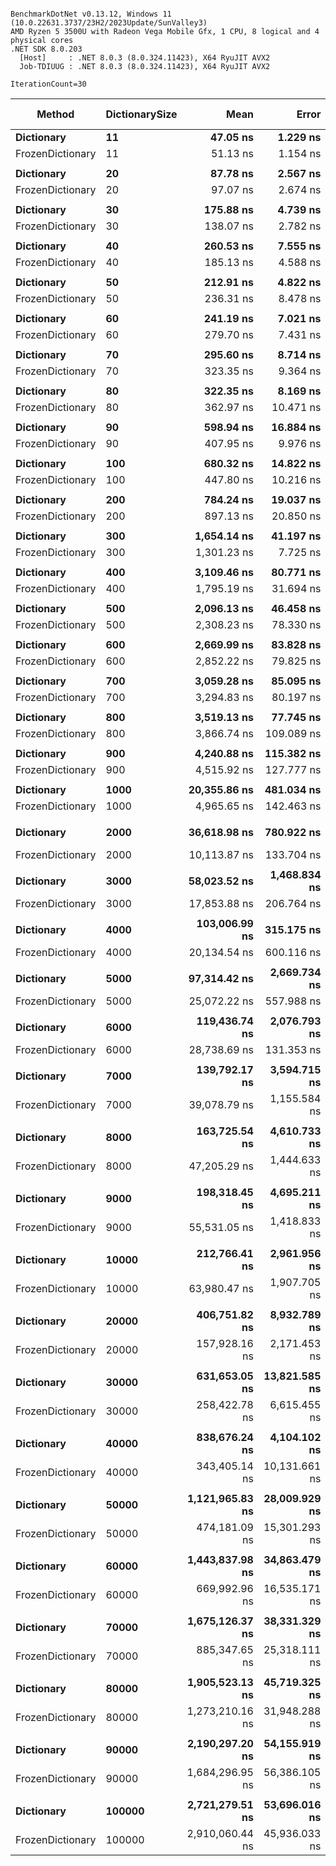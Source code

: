 ```

BenchmarkDotNet v0.13.12, Windows 11 (10.0.22631.3737/23H2/2023Update/SunValley3)
AMD Ryzen 5 3500U with Radeon Vega Mobile Gfx, 1 CPU, 8 logical and 4 physical cores
.NET SDK 8.0.203
  [Host]     : .NET 8.0.3 (8.0.324.11423), X64 RyuJIT AVX2
  Job-TDIUUG : .NET 8.0.3 (8.0.324.11423), X64 RyuJIT AVX2

IterationCount=30  

```
| Method           | DictionarySize | Mean            | Error         | StdDev        | Median          | Ratio    | RatioSD | Allocated | Alloc Ratio |
|----------------- |--------------- |----------------:|--------------:|--------------:|----------------:|---------:|--------:|----------:|------------:|
| **Dictionary**       | **11**             |        **47.05 ns** |      **1.229 ns** |      **1.839 ns** |        **46.00 ns** | **baseline** |        **** |         **-** |          **NA** |
| FrozenDictionary | 11             |        51.13 ns |      1.154 ns |      1.727 ns |        50.03 ns |      +9% |    5.4% |         - |          NA |
|                  |                |                 |               |               |                 |          |         |           |             |
| **Dictionary**       | **20**             |        **87.78 ns** |      **2.567 ns** |      **3.841 ns** |        **85.87 ns** | **baseline** |        **** |         **-** |          **NA** |
| FrozenDictionary | 20             |        97.07 ns |      2.674 ns |      4.003 ns |        95.35 ns |     +11% |    6.3% |         - |          NA |
|                  |                |                 |               |               |                 |          |         |           |             |
| **Dictionary**       | **30**             |       **175.88 ns** |      **4.739 ns** |      **7.094 ns** |       **172.42 ns** | **baseline** |        **** |         **-** |          **NA** |
| FrozenDictionary | 30             |       138.07 ns |      2.782 ns |      3.808 ns |       136.48 ns |     -21% |    5.4% |         - |          NA |
|                  |                |                 |               |               |                 |          |         |           |             |
| **Dictionary**       | **40**             |       **260.53 ns** |      **7.555 ns** |     **11.308 ns** |       **257.42 ns** | **baseline** |        **** |         **-** |          **NA** |
| FrozenDictionary | 40             |       185.13 ns |      4.588 ns |      6.867 ns |       180.90 ns |     -29% |    4.6% |         - |          NA |
|                  |                |                 |               |               |                 |          |         |           |             |
| **Dictionary**       | **50**             |       **212.91 ns** |      **4.822 ns** |      **7.218 ns** |       **213.54 ns** | **baseline** |        **** |         **-** |          **NA** |
| FrozenDictionary | 50             |       236.31 ns |      8.478 ns |     12.689 ns |       233.78 ns |     +11% |    4.9% |         - |          NA |
|                  |                |                 |               |               |                 |          |         |           |             |
| **Dictionary**       | **60**             |       **241.19 ns** |      **7.021 ns** |     **10.509 ns** |       **238.51 ns** | **baseline** |        **** |         **-** |          **NA** |
| FrozenDictionary | 60             |       279.70 ns |      7.431 ns |     11.123 ns |       277.22 ns |     +16% |    5.9% |         - |          NA |
|                  |                |                 |               |               |                 |          |         |           |             |
| **Dictionary**       | **70**             |       **295.60 ns** |      **8.714 ns** |     **13.043 ns** |       **291.30 ns** | **baseline** |        **** |         **-** |          **NA** |
| FrozenDictionary | 70             |       323.35 ns |      9.364 ns |     14.016 ns |       319.70 ns |     +10% |    6.3% |         - |          NA |
|                  |                |                 |               |               |                 |          |         |           |             |
| **Dictionary**       | **80**             |       **322.35 ns** |      **8.169 ns** |     **12.228 ns** |       **319.89 ns** | **baseline** |        **** |         **-** |          **NA** |
| FrozenDictionary | 80             |       362.97 ns |     10.471 ns |     15.673 ns |       352.91 ns |     +13% |    3.9% |         - |          NA |
|                  |                |                 |               |               |                 |          |         |           |             |
| **Dictionary**       | **90**             |       **598.94 ns** |     **16.884 ns** |     **25.272 ns** |       **592.14 ns** | **baseline** |        **** |         **-** |          **NA** |
| FrozenDictionary | 90             |       407.95 ns |      9.976 ns |     14.931 ns |       405.51 ns |     -32% |    5.1% |         - |          NA |
|                  |                |                 |               |               |                 |          |         |           |             |
| **Dictionary**       | **100**            |       **680.32 ns** |     **14.822 ns** |     **20.778 ns** |       **671.77 ns** | **baseline** |        **** |         **-** |          **NA** |
| FrozenDictionary | 100            |       447.80 ns |     10.216 ns |     14.321 ns |       441.39 ns |     -34% |    4.1% |         - |          NA |
|                  |                |                 |               |               |                 |          |         |           |             |
| **Dictionary**       | **200**            |       **784.24 ns** |     **19.037 ns** |     **28.493 ns** |       **774.00 ns** | **baseline** |        **** |         **-** |          **NA** |
| FrozenDictionary | 200            |       897.13 ns |     20.850 ns |     31.207 ns |       897.80 ns |     +14% |    3.0% |         - |          NA |
|                  |                |                 |               |               |                 |          |         |           |             |
| **Dictionary**       | **300**            |     **1,654.14 ns** |     **41.197 ns** |     **61.662 ns** |     **1,636.46 ns** | **baseline** |        **** |         **-** |          **NA** |
| FrozenDictionary | 300            |     1,301.23 ns |      7.725 ns |     10.044 ns |     1,301.15 ns |     -21% |    3.9% |         - |          NA |
|                  |                |                 |               |               |                 |          |         |           |             |
| **Dictionary**       | **400**            |     **3,109.46 ns** |     **80.771 ns** |    **120.895 ns** |     **3,110.07 ns** | **baseline** |        **** |         **-** |          **NA** |
| FrozenDictionary | 400            |     1,795.19 ns |     31.694 ns |     47.438 ns |     1,773.67 ns |     -42% |    4.9% |         - |          NA |
|                  |                |                 |               |               |                 |          |         |           |             |
| **Dictionary**       | **500**            |     **2,096.13 ns** |     **46.458 ns** |     **65.128 ns** |     **2,070.09 ns** | **baseline** |        **** |         **-** |          **NA** |
| FrozenDictionary | 500            |     2,308.23 ns |     78.330 ns |    117.240 ns |     2,261.27 ns |     +10% |    6.7% |         - |          NA |
|                  |                |                 |               |               |                 |          |         |           |             |
| **Dictionary**       | **600**            |     **2,669.99 ns** |     **83.828 ns** |    **125.471 ns** |     **2,622.84 ns** | **baseline** |        **** |         **-** |          **NA** |
| FrozenDictionary | 600            |     2,852.22 ns |     79.825 ns |    119.478 ns |     2,797.42 ns |      +7% |    5.8% |         - |          NA |
|                  |                |                 |               |               |                 |          |         |           |             |
| **Dictionary**       | **700**            |     **3,059.28 ns** |     **85.095 ns** |    **127.366 ns** |     **2,993.29 ns** | **baseline** |        **** |         **-** |          **NA** |
| FrozenDictionary | 700            |     3,294.83 ns |     80.197 ns |    120.035 ns |     3,281.77 ns |      +8% |    5.6% |         - |          NA |
|                  |                |                 |               |               |                 |          |         |           |             |
| **Dictionary**       | **800**            |     **3,519.13 ns** |     **77.745 ns** |    **116.366 ns** |     **3,514.85 ns** | **baseline** |        **** |         **-** |          **NA** |
| FrozenDictionary | 800            |     3,866.74 ns |    109.089 ns |    163.279 ns |     3,831.11 ns |     +10% |    5.6% |         - |          NA |
|                  |                |                 |               |               |                 |          |         |           |             |
| **Dictionary**       | **900**            |     **4,240.88 ns** |    **115.382 ns** |    **172.699 ns** |     **4,255.11 ns** | **baseline** |        **** |         **-** |          **NA** |
| FrozenDictionary | 900            |     4,515.92 ns |    127.777 ns |    191.251 ns |     4,436.34 ns |      +7% |    4.9% |         - |          NA |
|                  |                |                 |               |               |                 |          |         |           |             |
| **Dictionary**       | **1000**           |    **20,355.86 ns** |    **481.034 ns** |    **705.093 ns** |    **19,930.29 ns** | **baseline** |        **** |         **-** |          **NA** |
| FrozenDictionary | 1000           |     4,965.65 ns |    142.463 ns |    213.231 ns |     4,876.35 ns |     -76% |    5.3% |         - |          NA |
|                  |                |                 |               |               |                 |          |         |           |             |
| **Dictionary**       | **2000**           |    **36,618.98 ns** |    **780.922 ns** |  **1,168.847 ns** |    **36,011.71 ns** | **baseline** |        **** |         **-** |          **NA** |
| FrozenDictionary | 2000           |    10,113.87 ns |    133.704 ns |    183.015 ns |    10,044.82 ns |     -72% |    3.7% |         - |          NA |
|                  |                |                 |               |               |                 |          |         |           |             |
| **Dictionary**       | **3000**           |    **58,023.52 ns** |  **1,468.834 ns** |  **2,198.481 ns** |    **57,403.52 ns** | **baseline** |        **** |         **-** |          **NA** |
| FrozenDictionary | 3000           |    17,853.88 ns |    206.764 ns |    303.072 ns |    17,898.23 ns |     -69% |    4.1% |         - |          NA |
|                  |                |                 |               |               |                 |          |         |           |             |
| **Dictionary**       | **4000**           |   **103,006.99 ns** |    **315.175 ns** |    **452.015 ns** |   **103,046.57 ns** | **baseline** |        **** |         **-** |          **NA** |
| FrozenDictionary | 4000           |    20,134.54 ns |    600.116 ns |    898.226 ns |    20,503.36 ns |     -80% |    4.6% |         - |          NA |
|                  |                |                 |               |               |                 |          |         |           |             |
| **Dictionary**       | **5000**           |    **97,314.42 ns** |  **2,669.734 ns** |  **3,995.933 ns** |    **96,385.60 ns** | **baseline** |        **** |         **-** |          **NA** |
| FrozenDictionary | 5000           |    25,072.22 ns |    557.988 ns |    835.170 ns |    25,115.78 ns |     -74% |    5.5% |         - |          NA |
|                  |                |                 |               |               |                 |          |         |           |             |
| **Dictionary**       | **6000**           |   **119,436.74 ns** |  **2,076.793 ns** |  **3,108.446 ns** |   **119,459.09 ns** | **baseline** |        **** |         **-** |          **NA** |
| FrozenDictionary | 6000           |    28,738.69 ns |    131.353 ns |    166.119 ns |    28,654.06 ns |     -76% |    3.1% |         - |          NA |
|                  |                |                 |               |               |                 |          |         |           |             |
| **Dictionary**       | **7000**           |   **139,792.17 ns** |  **3,594.715 ns** |  **5,380.401 ns** |   **137,798.05 ns** | **baseline** |        **** |         **-** |          **NA** |
| FrozenDictionary | 7000           |    39,078.79 ns |  1,155.584 ns |  1,729.623 ns |    38,569.26 ns |     -72% |    4.4% |         - |          NA |
|                  |                |                 |               |               |                 |          |         |           |             |
| **Dictionary**       | **8000**           |   **163,725.54 ns** |  **4,610.733 ns** |  **6,901.128 ns** |   **160,912.76 ns** | **baseline** |        **** |         **-** |          **NA** |
| FrozenDictionary | 8000           |    47,205.29 ns |  1,444.633 ns |  2,162.258 ns |    46,312.62 ns |     -71% |    6.0% |         - |          NA |
|                  |                |                 |               |               |                 |          |         |           |             |
| **Dictionary**       | **9000**           |   **198,318.45 ns** |  **4,695.211 ns** |  **7,027.571 ns** |   **196,953.93 ns** | **baseline** |        **** |         **-** |          **NA** |
| FrozenDictionary | 9000           |    55,531.05 ns |  1,418.833 ns |  2,123.643 ns |    55,291.94 ns |     -72% |    5.6% |         - |          NA |
|                  |                |                 |               |               |                 |          |         |           |             |
| **Dictionary**       | **10000**          |   **212,766.41 ns** |  **2,961.956 ns** |  **3,954.126 ns** |   **211,465.56 ns** | **baseline** |        **** |         **-** |          **NA** |
| FrozenDictionary | 10000          |    63,980.47 ns |  1,907.705 ns |  2,855.362 ns |    63,583.22 ns |     -70% |    5.4% |         - |          NA |
|                  |                |                 |               |               |                 |          |         |           |             |
| **Dictionary**       | **20000**          |   **406,751.82 ns** |  **8,932.789 ns** | **12,522.522 ns** |   **404,333.64 ns** | **baseline** |        **** |         **-** |          **NA** |
| FrozenDictionary | 20000          |   157,928.16 ns |  2,171.453 ns |  3,044.073 ns |   156,949.54 ns |     -61% |    3.7% |         - |          NA |
|                  |                |                 |               |               |                 |          |         |           |             |
| **Dictionary**       | **30000**          |   **631,653.05 ns** | **13,821.585 ns** | **19,822.504 ns** |   **628,282.28 ns** | **baseline** |        **** |       **1 B** |            **** |
| FrozenDictionary | 30000          |   258,422.78 ns |  6,615.455 ns |  9,901.702 ns |   256,953.64 ns |     -59% |    4.9% |         - |       -100% |
|                  |                |                 |               |               |                 |          |         |           |             |
| **Dictionary**       | **40000**          |   **838,676.24 ns** |  **4,104.102 ns** |  **5,478.858 ns** |   **836,806.15 ns** | **baseline** |        **** |       **1 B** |            **** |
| FrozenDictionary | 40000          |   343,405.14 ns | 10,131.661 ns | 15,164.593 ns |   334,098.68 ns |     -59% |    4.3% |         - |       -100% |
|                  |                |                 |               |               |                 |          |         |           |             |
| **Dictionary**       | **50000**          | **1,121,965.83 ns** | **28,009.929 ns** | **41,923.942 ns** | **1,095,337.70 ns** | **baseline** |        **** |       **1 B** |            **** |
| FrozenDictionary | 50000          |   474,181.09 ns | 15,301.293 ns | 22,902.256 ns |   469,567.72 ns |     -58% |    5.0% |       1 B |         +0% |
|                  |                |                 |               |               |                 |          |         |           |             |
| **Dictionary**       | **60000**          | **1,443,837.98 ns** | **34,863.479 ns** | **52,182.014 ns** | **1,436,829.20 ns** | **baseline** |        **** |       **1 B** |            **** |
| FrozenDictionary | 60000          |   669,992.96 ns | 16,535.171 ns | 24,749.065 ns |   659,585.16 ns |     -54% |    4.9% |       1 B |         +0% |
|                  |                |                 |               |               |                 |          |         |           |             |
| **Dictionary**       | **70000**          | **1,675,126.37 ns** | **38,331.329 ns** | **57,372.528 ns** | **1,675,567.77 ns** | **baseline** |        **** |       **1 B** |            **** |
| FrozenDictionary | 70000          |   885,347.65 ns | 25,318.111 ns | 37,894.956 ns |   879,521.92 ns |     -47% |    5.6% |       1 B |         +0% |
|                  |                |                 |               |               |                 |          |         |           |             |
| **Dictionary**       | **80000**          | **1,905,523.13 ns** | **45,719.325 ns** | **67,014.794 ns** | **1,861,469.92 ns** | **baseline** |        **** |       **1 B** |            **** |
| FrozenDictionary | 80000          | 1,273,210.16 ns | 31,948.288 ns | 44,787.038 ns | 1,257,842.58 ns |     -33% |    4.7% |       1 B |         +0% |
|                  |                |                 |               |               |                 |          |         |           |             |
| **Dictionary**       | **90000**          | **2,190,297.20 ns** | **54,155.919 ns** | **81,058.029 ns** | **2,196,174.80 ns** | **baseline** |        **** |       **3 B** |            **** |
| FrozenDictionary | 90000          | 1,684,296.95 ns | 56,386.105 ns | 79,045.444 ns | 1,671,483.30 ns |     -23% |    4.9% |       1 B |        -67% |
|                  |                |                 |               |               |                 |          |         |           |             |
| **Dictionary**       | **100000**         | **2,721,279.51 ns** | **53,696.016 ns** | **80,369.668 ns** | **2,721,548.24 ns** | **baseline** |        **** |       **3 B** |            **** |
| FrozenDictionary | 100000         | 2,910,060.44 ns | 45,936.033 ns | 68,754.891 ns | 2,892,183.59 ns |      +7% |    4.2% |       3 B |         +0% |
